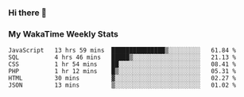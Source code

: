 ### Hi there 👋

<!--
**royschrauwen/royschrauwen** is a ✨ _special_ ✨ repository because its `README.md` (this file) appears on your GitHub profile.

Here are some ideas to get you started:

- 🔭 I’m currently working on ...
- 🌱 I’m currently learning ...
- 👯 I’m looking to collaborate on ...
- 🤔 I’m looking for help with ...
- 💬 Ask me about ...
- 📫 How to reach me: ...
- 😄 Pronouns: ...
- ⚡ Fun fact: ...
-->


### My WakaTime Weekly Stats
<!--START_SECTION:waka-->

```text
JavaScript   13 hrs 59 mins  ███████████████▒░░░░░░░░░   61.84 %
SQL          4 hrs 46 mins   █████▒░░░░░░░░░░░░░░░░░░░   21.13 %
CSS          1 hr 54 mins    ██░░░░░░░░░░░░░░░░░░░░░░░   08.41 %
PHP          1 hr 12 mins    █▒░░░░░░░░░░░░░░░░░░░░░░░   05.31 %
HTML         30 mins         ▓░░░░░░░░░░░░░░░░░░░░░░░░   02.27 %
JSON         13 mins         ▒░░░░░░░░░░░░░░░░░░░░░░░░   01.02 %
```

<!--END_SECTION:waka-->
